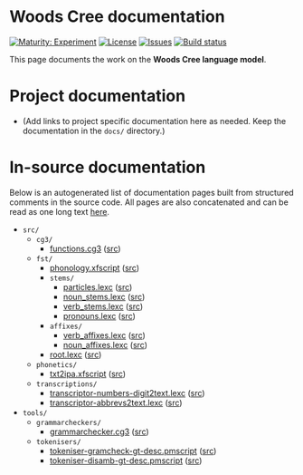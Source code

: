 # Woods Cree documentation

[![Maturity: Experiment](https://img.shields.io/badge/Maturity-Experiment-black.svg)](https://giellalt.github.io/MaturityClassification.html)
[![License](https://img.shields.io/github/license/giellalt/lang-cwd)](https://raw.githubusercontent.com/giellalt/lang-cwd/main/LICENSE)
[![Issues](https://img.shields.io/github/issues/giellalt/lang-cwd)](https://github.com/giellalt/lang-cwd/issues)
[![Build status](https://github.com/giellalt/lang-cwd/workflows/Speller%20CI+CD/badge.svg)](https://github.com/giellalt/lang-cwd/actions)

This page documents the work on the **Woods Cree language model**. 

# Project documentation

* (Add links to project specific documentation here as needed. Keep the documentation in the `docs/` directory.)

# In-source documentation

Below is an autogenerated list of documentation pages built from structured comments in the source code. All pages are also concatenated and can be read as one long text [here](cwd.md).

* `src/`
    * `cg3/`
        * [functions.cg3](src-cg3-functions.cg3.html) ([src](https://github.com/giellalt/lang-cwd/blob/main/src/cg3/functions.cg3))
    * `fst/`
        * [phonology.xfscript](src-fst-phonology.xfscript.html) ([src](https://github.com/giellalt/lang-cwd/blob/main/src/fst/phonology.xfscript))
        * `stems/`
            * [particles.lexc](src-fst-stems-particles.lexc.html) ([src](https://github.com/giellalt/lang-cwd/blob/main/src/fst/stems/particles.lexc))
            * [noun_stems.lexc](src-fst-stems-noun_stems.lexc.html) ([src](https://github.com/giellalt/lang-cwd/blob/main/src/fst/stems/noun_stems.lexc))
            * [verb_stems.lexc](src-fst-stems-verb_stems.lexc.html) ([src](https://github.com/giellalt/lang-cwd/blob/main/src/fst/stems/verb_stems.lexc))
            * [pronouns.lexc](src-fst-stems-pronouns.lexc.html) ([src](https://github.com/giellalt/lang-cwd/blob/main/src/fst/stems/pronouns.lexc))
        * `affixes/`
            * [verb_affixes.lexc](src-fst-affixes-verb_affixes.lexc.html) ([src](https://github.com/giellalt/lang-cwd/blob/main/src/fst/affixes/verb_affixes.lexc))
            * [noun_affixes.lexc](src-fst-affixes-noun_affixes.lexc.html) ([src](https://github.com/giellalt/lang-cwd/blob/main/src/fst/affixes/noun_affixes.lexc))
        * [root.lexc](src-fst-root.lexc.html) ([src](https://github.com/giellalt/lang-cwd/blob/main/src/fst/root.lexc))
    * `phonetics/`
        * [txt2ipa.xfscript](src-phonetics-txt2ipa.xfscript.html) ([src](https://github.com/giellalt/lang-cwd/blob/main/src/phonetics/txt2ipa.xfscript))
    * `transcriptions/`
        * [transcriptor-numbers-digit2text.lexc](src-transcriptions-transcriptor-numbers-digit2text.lexc.html) ([src](https://github.com/giellalt/lang-cwd/blob/main/src/transcriptions/transcriptor-numbers-digit2text.lexc))
        * [transcriptor-abbrevs2text.lexc](src-transcriptions-transcriptor-abbrevs2text.lexc.html) ([src](https://github.com/giellalt/lang-cwd/blob/main/src/transcriptions/transcriptor-abbrevs2text.lexc))
* `tools/`
    * `grammarcheckers/`
        * [grammarchecker.cg3](tools-grammarcheckers-grammarchecker.cg3.html) ([src](https://github.com/giellalt/lang-cwd/blob/main/tools/grammarcheckers/grammarchecker.cg3))
    * `tokenisers/`
        * [tokeniser-gramcheck-gt-desc.pmscript](tools-tokenisers-tokeniser-gramcheck-gt-desc.pmscript.html) ([src](https://github.com/giellalt/lang-cwd/blob/main/tools/tokenisers/tokeniser-gramcheck-gt-desc.pmscript))
        * [tokeniser-disamb-gt-desc.pmscript](tools-tokenisers-tokeniser-disamb-gt-desc.pmscript.html) ([src](https://github.com/giellalt/lang-cwd/blob/main/tools/tokenisers/tokeniser-disamb-gt-desc.pmscript))
